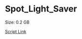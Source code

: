 # Spot_Light_Saver

Size: 0.2 GB

[Script Link](https://github.com/liuyal/Archive/blob/master/Python/Utilities/Miscellaneous/spotlight_saver.py)